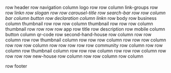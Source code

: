 row header
    row navigation
        column logo
            row 
            row
        column link-groups
            row
            row
                link*n
    row slogan
        row
        row carousel-title
        row search-bar
            row
            row 
                column bar
                column button
    row declaration
        column link*n
row body
    row business
        column thumbnail
            row
            row
            row
        column thumbnail
            row
            row
            row
        column thumbnail
            row
            row
            row
    row app
        row title
        row description
        row mobile
            column button
            column qr-code 
    row second-hand-house
        row
            column
                row
                row
            column
                row
        row thumbnail
            column
                row
                row
                row
            column
                row
                row
                row
            column
                row
                row
                row
            column
                row
                row
                row
        row
    row community
        row
            column
                row
                row
            column
        row thumbnail
            column
                row
                row
                row
            column
                row
                row
                row
            column
                row
                row
                row
    row new-house
        row
            column
                row
                row
            column 
        row
            column
            
row footer
